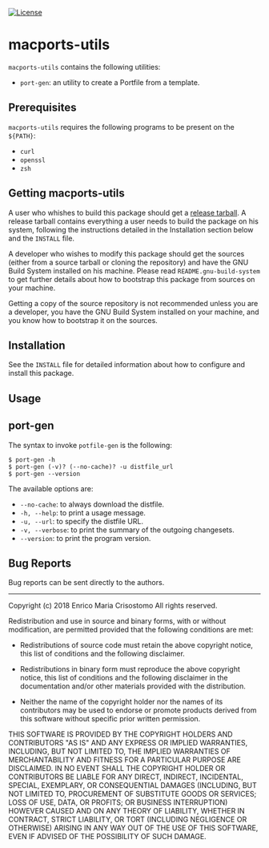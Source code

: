 [![License](https://img.shields.io/badge/license-BSD--3.0--Clause-blue.svg?style=flat)](https://github.com/emcrisostomo/macports-utils/blob/master/LICENSE)

macports-utils
==============

`macports-utils` contains the following utilities:

  * `port-gen`: an utility to create a Portfile from a template.

Prerequisites
-------------

`macports-utils` requires the following programs to be present on the `${PATH}`:

  * `curl`
  * `openssl`
  * `zsh`

Getting macports-utils
-----------------

A user who whishes to build this package should get a [release
tarball][release].  A release tarball contains everything a user needs to build
the package on his system, following the instructions detailed in the
Installation section below and the `INSTALL` file.

A developer who wishes to modify this package should get the sources (either
from a source tarball or cloning the repository) and have the GNU Build System
installed on his machine.  Please read `README.gnu-build-system` to get further
details about how to bootstrap this package from sources on your machine.

Getting a copy of the source repository is not recommended unless you are a
developer, you have the GNU Build System installed on your machine, and you know
how to bootstrap it on the sources.

[release]: https://github.com/emcrisostomo/macports-utils/releases

Installation
------------

See the `INSTALL` file for detailed information about how to configure and
install this package.

Usage
-----

port-gen
--------

The syntax to invoke `potfile-gen` is the following:

    $ port-gen -h
    $ port-gen (-v)? (--no-cache)? -u distfile_url
    $ port-gen --version

The available options are:

  * `--no-cache`: to always download the distfile.
  * `-h, --help`: to print a usage message.
  * `-u, --url`: to specify the distfile URL.
  * `-v, --verbose`: to print the summary of the outgoing changesets.
  * `--version`: to print the program version.

Bug Reports
-----------

Bug reports can be sent directly to the authors.

-----

Copyright (c) 2018 Enrico Maria Crisostomo
All rights reserved.

Redistribution and use in source and binary forms, with or without
modification, are permitted provided that the following conditions are met:

* Redistributions of source code must retain the above copyright notice, this
  list of conditions and the following disclaimer.

* Redistributions in binary form must reproduce the above copyright notice,
  this list of conditions and the following disclaimer in the documentation
  and/or other materials provided with the distribution.

* Neither the name of the copyright holder nor the names of its
  contributors may be used to endorse or promote products derived from
  this software without specific prior written permission.

THIS SOFTWARE IS PROVIDED BY THE COPYRIGHT HOLDERS AND CONTRIBUTORS "AS IS"
AND ANY EXPRESS OR IMPLIED WARRANTIES, INCLUDING, BUT NOT LIMITED TO, THE
IMPLIED WARRANTIES OF MERCHANTABILITY AND FITNESS FOR A PARTICULAR PURPOSE ARE
DISCLAIMED. IN NO EVENT SHALL THE COPYRIGHT HOLDER OR CONTRIBUTORS BE LIABLE
FOR ANY DIRECT, INDIRECT, INCIDENTAL, SPECIAL, EXEMPLARY, OR CONSEQUENTIAL
DAMAGES (INCLUDING, BUT NOT LIMITED TO, PROCUREMENT OF SUBSTITUTE GOODS OR
SERVICES; LOSS OF USE, DATA, OR PROFITS; OR BUSINESS INTERRUPTION) HOWEVER
CAUSED AND ON ANY THEORY OF LIABILITY, WHETHER IN CONTRACT, STRICT LIABILITY,
OR TORT (INCLUDING NEGLIGENCE OR OTHERWISE) ARISING IN ANY WAY OUT OF THE USE
OF THIS SOFTWARE, EVEN IF ADVISED OF THE POSSIBILITY OF SUCH DAMAGE.
